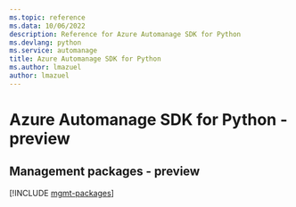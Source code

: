 ```yaml
---
ms.topic: reference
ms.data: 10/06/2022
description: Reference for Azure Automanage SDK for Python
ms.devlang: python
ms.service: automanage
title: Azure Automanage SDK for Python
ms.author: lmazuel
author: lmazuel
---
```

# Azure Automanage SDK for Python - preview

## Management packages - preview
[!INCLUDE [mgmt-packages](automanage-mgmt-index.md)]